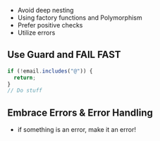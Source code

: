 - Avoid deep nesting
- Using factory functions and Polymorphism
- Prefer positive checks
- Utilize errors

## Use Guard and FAIL FAST

```js
if (!email.includes("@")) {
  return;
}
// Do stuff
```

## Embrace Errors & Error Handling

- if something is an error, make it an error!
